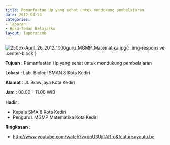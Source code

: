 ```yaml
---
title: Pemanfaatan Hp yang sehat untuk mendukung pembelajaran
date: 2012-04-26
categories:
- laporan
- Hpku-Teman Belajarku
layout: laporancmb
---
```

	
![250px-April_26_2012_1000guru_MGMP_Matematika.jpg](/uploads/250px-April_26_2012_1000guru_MGMP_Matematika.jpg){: .img-responsive .center-block }	
	
**Tujuan** :	Pemanfaatan Hp yang sehat untuk mendukung pembelajaran
	
**Lokasi** :	Lab. Biologi SMAN 8 Kota Kediri
	
**Alamat** : 	Jl. Brawijaya Kota Kediri
	
**Jam** :	08.00 - 11.00 WIB
	
**Hadir** :	
*	Kepala SMA 8 Kota Kediri
*	Pengurus MGMP Matematika Kota Kediri

**Ringkasan** :	
*	http://www.youtube.com/watch?v=ooU3UjTAR-o&feature=youtu.be
